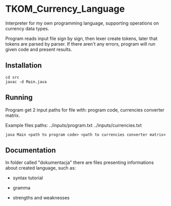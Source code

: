 # TKOM_Currency_Language
Interpreter for my own programming language, supporting operations on currency data types.

Program reads input file sign by sign, then lexer create tokens, later that tokens are parsed by parser. If there aren't any errors, program will run given code and present results.

## Installation
```
cd src
javac -d Main.java
```


## Running
Program get 2 input paths for file with: program code, currencies converter matrix.

Example files paths: ../inputs/program.txt ../inputs/currencies.txt
```
java Main <path to program code> <path to currencies converter matrix>
```

## Documentation
In folder called "dokumentacja" there are files presenting informations about created language, such as:

- syntax tutorial

- gramma

- strengths and weaknesses
